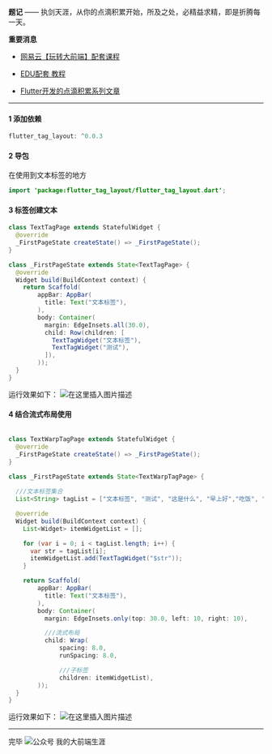 
**题记**
  ——  执剑天涯，从你的点滴积累开始，所及之处，必精益求精，即是折腾每一天。
  
**重要消息**

* [网易云【玩转大前端】配套课程](https://study.163.com/instructor/1021406098.htm)
* [EDU配套  教程](https://edu.csdn.net/lecturer/1555)

* [Flutter开发的点滴积累系列文章](https://blog.csdn.net/zl18603543572/article/details/93532582)

***

#### 1  添加依赖

```java
flutter_tag_layout: ^0.0.3
```

#### 2 导包
在使用到文本标签的地方
```java
import 'package:flutter_tag_layout/flutter_tag_layout.dart';
```

#### 3 标签创建文本

```java
class TextTagPage extends StatefulWidget {
  @override
  _FirstPageState createState() => _FirstPageState();
}

class _FirstPageState extends State<TextTagPage> {
  @override
  Widget build(BuildContext context) {
    return Scaffold(
        appBar: AppBar(
          title: Text("文本标签"),
        ),
        body: Container(
          margin: EdgeInsets.all(30.0),
          child: Row(children: [
            TextTagWidget("文本标签"),
            TextTagWidget("测试"),
          ]),
        ));
  }
}

```
运行效果如下：
![在这里插入图片描述](https://img-blog.csdnimg.cn/20200626111950970.png?x-oss-process=image/watermark,type_ZmFuZ3poZW5naGVpdGk,shadow_10,text_aHR0cHM6Ly9ibG9nLmNzZG4ubmV0L3psMTg2MDM1NDM1NzI=,size_16,color_FFFFFF,t_70)
#### 4 结合流式布局使用

```java

class TextWarpTagPage extends StatefulWidget {
  @override
  _FirstPageState createState() => _FirstPageState();
}

class _FirstPageState extends State<TextWarpTagPage> {
  
  ///文本标签集合
  List<String> tagList = ["文本标签", "测试", "这是什么", "早上好","吃饭", "再来一次"];

  @override
  Widget build(BuildContext context) {
    List<Widget> itemWidgetList = [];

    for (var i = 0; i < tagList.length; i++) {
      var str = tagList[i];
      itemWidgetList.add(TextTagWidget("$str"));
    }

    return Scaffold(
        appBar: AppBar(
          title: Text("文本标签"),
        ),
        body: Container(
          margin: EdgeInsets.only(top: 30.0, left: 10, right: 10),

          ///流式布局
          child: Wrap(
              spacing: 8.0,
              runSpacing: 8.0,

              ///子标签
              children: itemWidgetList),
        ));
  }
}

```

运行效果如下：
![在这里插入图片描述](https://img-blog.csdnimg.cn/2020062611251621.png?x-oss-process=image/watermark,type_ZmFuZ3poZW5naGVpdGk,shadow_10,text_aHR0cHM6Ly9ibG9nLmNzZG4ubmV0L3psMTg2MDM1NDM1NzI=,size_16,color_FFFFFF,t_70)


**** 

完毕
![公众号 我的大前端生涯](https://img-blog.csdnimg.cn/20200620175409480.gif)